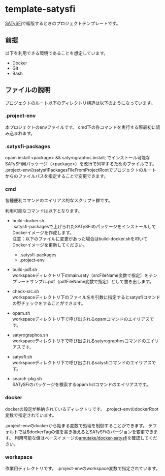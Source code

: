 # template-satysfi
[SATySFi](https://github.com/gfngfn/SATySFi)で組版するときのプロジェクトテンプレートです。

## 前提
以下を利用できる環境であることを想定しています。

* Docker
* Git
* Bash

## ファイルの説明
プロジェクトのルート以下のディレクトリ構造は以下のようになっています。
### .project-env
本プロジェクトのenvファイルです。
cmd下の各コマンドを実行する際最初に読み込まれます。

### .satysfi-packages
opam install \<package\> && satyrographos install;
でインストール可能なSATySFi用パッケージ（\<package\>）を改行で列挙するためのファイルです。
.project-envのsatysfiPackagesFileFromProjectRootでプロジェクトのルートからのファイルパスを指定することで変更できます。

### cmd
各種便利コマンドのエイリアス的なスクリプト群です。

利用可能なコマンドは以下となります。

* build-docker.sh<br/>.satysfi-packagesで上げられたSATySFiのパッケージをインストールしてDockerイメージを作成します。<br/>
注意：以下のファイルに変更があった場合はbuild-docker.shを叩いてDockerイメージを更新してください。
    * .satysfi-packages
    * .project-env

* build-pdf.sh<br/>workspaceディレクトリ下のmain.saty（srcFileName変数で指定）をテンプレートサンプル.pdf（pdfFileName変数で指定）として書き出します。
* check-src.sh<br/>workspaceディレクトリ下のファイル名を引数に指定するとsatysfiコマンドの型チェックをすることができます。
* opam.sh<br/>workspaceディレクトリ下で呼び出されるopamコマンドのエイリアスです。
* satyrographos.sh<br/>workspaceディレクトリ下で呼び出されるsatyrographosコマンドのエイリアスです。
* satysfi.sh<br/>workspaceディレクトリ下で呼び出されるsatysfiコマンドのエイリアスです。
* search-pkg.sh<br/>SATySFiのパッケージを検索するopam listコマンドのエイリアスです。

### docker
dockerの設定が格納されているディレクトリです。
.project-envのdockerRoot変数で指定されています。

.project-envのdockerから始まる変数で処理を制御することができます。
デフォルトでは$dockerTagの値を書き換えるとSATySFiのバージョンを変更できます。
利用可能な値はベースイメージの[amutake/docker-satysfi](https://github.com/amutake/docker-satysfi)を確認してください。

### workspace
作業用ディレクトリです。
.project-envのworkspace変数で指定されています。

